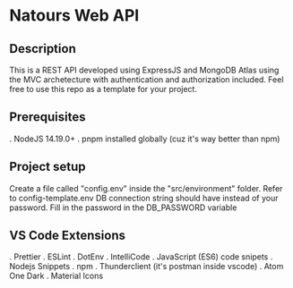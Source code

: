 # Natours Web API

## Description

This is a REST API developed using ExpressJS and MongoDB Atlas using the MVC archetecture with authentication and authorization included. Feel free to use this repo as a template for your project.

## Prerequisites

. NodeJS 14.19.0+
. pnpm installed globally (cuz it's way better than npm)

## Project setup

Create a file called "config.env" inside the "src/environment" folder.
Refer to config-template.env
DB connection string should have <PASSWORD> instead of your password. Fill in the password in the DB_PASSWORD variable

## VS Code Extensions

. Prettier
. ESLint
. DotEnv
. IntelliCode
. JavaScript (ES6) code snipets
. Nodejs Snippets
. npm
. Thunderclient (it's postman inside vscode)
. Atom One Dark
. Material Icons
